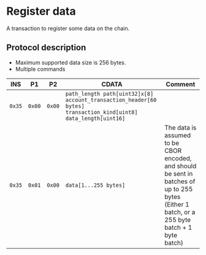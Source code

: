 # Register data

A transaction to register some data on the chain.

## Protocol description

- Maximum supported data size is 256 bytes.
- Multiple commands

| INS    | P1     | P2     | CDATA                                                                                                           | Comment                                                                                                                                       |
| ------ | ------ | ------ | --------------------------------------------------------------------------------------------------------------- | --------------------------------------------------------------------------------------------------------------------------------------------- |
| `0x35` | `0x00` | `0x00` | `path_length path[uint32]x[8] account_transaction_header[60 bytes] transaction_kind[uint8] data_length[uint16]` |                                                                                                                                               |
| `0x35` | `0x01` | `0x00` | `data[1...255 bytes]`                                                                                           | The data is assumed to be CBOR encoded, and should be sent in batches of up to 255 bytes (Either 1 batch, or a 255 byte batch + 1 byte batch) |
